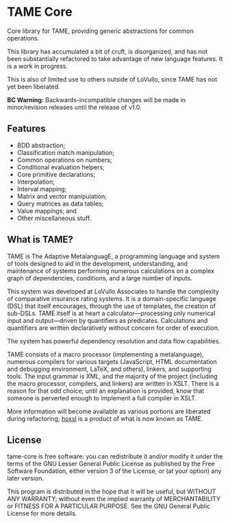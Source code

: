 # TAME Core
Core library for TAME, providing generic abstractions for common
operations.

This library has accumulated a bit of cruft, is disorganized, and has
not been substantially refactored to take advantage of new language
features.  It is a work in progress.

This is also of limited use to others outside of LoVullo, since TAME
has not yet been liberated.

**BC Warning:** Backwards-incompatible changes will be made in
minor/revision releases until the release of v1.0.


## Features
- BDD abstraction;
- Classification match manipulation;
- Common operations on numbers;
- Conditional evaluation helpers;
- Core primitive declarations;
- Interpolation;
- Interval mapping;
- Matrix and vector manipulation;
- Query matrices as data tables;
- Value mappings; and
- Other miscellaneous stuff.


## What is TAME?
TAME is The Adaptive MetalanguagE, a programming language and system of tools
designed to aid in the development, understanding, and maintenance of systems
performing numerous calculations on a complex graph of dependencies,
conditions, and a large number of inputs.

This system was developed at LoVullo Associates to handle the complexity of
comparative insurance rating systems. It is a domain-specific language (DSL)
that itself encourages, through the use of templates, the creation of sub-DSLs.
TAME itself is at heart a calculator—processing only numerical input and
output—driven by quantifiers as predicates. Calculations and quantifiers are
written declaratively without concern for order of execution.

The system has powerful dependency resolution and data flow capabilities.

TAME consists of a macro processor (implementing a metalanguage), numerous
compilers for various targets (JavaScript, HTML documentation and debugging
environment, LaTeX, and others), linkers, and supporting tools.  The input
grammar is XML, and the majority of the project (including the macro processor,
compilers, and linkers) are written in XSLT. There is a reason for that odd
choice; until an explanation is provided, know that someone is perverted enough
to implement a full compiler in XSLT.

More information will become available as various portions are liberated during
refactoring; [hoxsl](https://github.com/lovullo/hoxsl) is a product of what is
now known as TAME.


## License
tame-core is free software: you can redistribute it and/or modify it
under the terms of the GNU Lesser General Public License as published
by the Free Software Foundation, either version 3 of the License, or
(at your option) any later version.

This program is distributed in the hope that it will be useful, but
WITHOUT ANY WARRANTY; without even the implied warranty of
MERCHANTABILITY or FITNESS FOR A PARTICULAR PURPOSE.  See the GNU
General Public License for more details.
